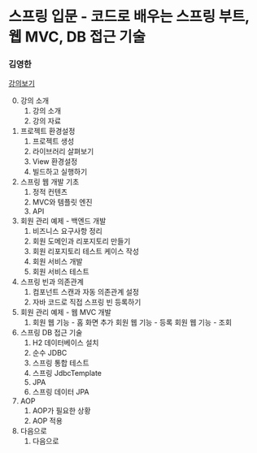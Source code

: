 # 스프링 입문 - 코드로 배우는 스프링 부트, 웹 MVC, DB 접근 기술
### 김영한 
[강의보기](https://www.inflearn.com/course/%EC%8A%A4%ED%94%84%EB%A7%81-%EC%9E%85%EB%AC%B8-%EC%8A%A4%ED%94%84%EB%A7%81%EB%B6%80%ED%8A%B8/dashboard)

0. 강의 소개
   1. 강의 소개
   2. 강의 자료
1. 프로젝트 환경설정
   1. 프로젝트 생성
   2. 라이브러리 살펴보기
   3. View 환경설정
   4. 빌드하고 실행하기
2. 스프링 웹 개발 기초
   1. 정적 컨텐츠
   2. MVC와 템플릿 엔진
   3. API
3. 회원 관리 예제 - 백엔드 개발
   1. 비즈니스 요구사항 정리
   2. 회원 도메인과 리포지토리 만들기
   3. 회원 리포지토리 테스트 케이스 작성
   4. 회원 서비스 개발
   5. 회원 서비스 테스트
4. 스프링 빈과 의존관계
   1. 컴포넌트 스캔과 자동 의존관계 설정
   2. 자바 코드로 직접 스프링 빈 등록하기
5. 회원 관리 예제 - 웹 MVC 개발
   1. 회원 웹 기능 - 홈 화면 추가
   회원 웹 기능 - 등록
   회원 웹 기능 - 조회
6. 스프링 DB 접근 기술
   1. H2 데이터베이스 설치
   2. 순수 JDBC
   3. 스프링 통합 테스트
   4. 스프링 JdbcTemplate
   5. JPA
   6. 스프링 데이터 JPA
7. AOP
   1. AOP가 필요한 상황
   2. AOP 적용
8. 다음으로
   1. 다음으로

